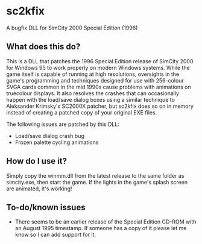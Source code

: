 # sc2kfix
A bugfix DLL for SimCity 2000 Special Edition (1996)

## What does this do?
This is a DLL that patches the 1996 Special Edition release of SimCity 2000 for Windows 95 to work properly on modern Windows systems. While the game itself is capable of running at high resolutions, oversights in the game's programming and techniques designed for use with 256-colour SVGA cards common in the mid 1990s cause problems with animations on truecolour displays. It also resolves the crashes that can occasionally happen with the load/save dialog boxes using a similar technique to Aleksander Krimsky's SC2000X patcher, but sc2kfix does so on in memory instead of creating a patched copy of your original EXE files.

The following issues are patched by this DLL:
* Load/save dialog crash bug
* Frozen palette cycling animations

## How do I use it?
Simply copy the winmm.dll from the latest release to the same folder as simcity.exe, then start the game. If the lights in the game's splash screen are animated, it's working!

## To-do/known issues
* There seems to be an earlier release of the Special Edition CD-ROM with an August 1995 timestamp. If someone has a copy of it please let me know so I can add support for it.
